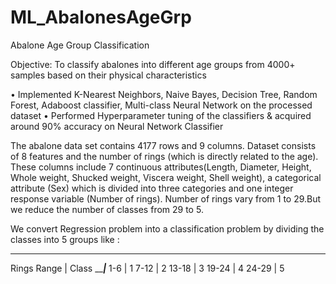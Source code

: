 # ML_AbalonesAgeGrp

Abalone Age Group Classification

Objective: To classify abalones into different age groups from 4000+ samples based on their physical characteristics

• Implemented K-Nearest Neighbors, Naive Bayes, Decision Tree, Random Forest, Adaboost classifier, Multi-class Neural Network on the processed dataset
• Performed Hyperparameter tuning of the classifiers & acquired around 90% accuracy on Neural Network Classifier

The abalone data set contains 4177 rows and 9 columns. Dataset consists of 8 features and the number of rings (which is directly related to the age). These columns include 7 continuous attributes(Length, Diameter, Height, Whole weight, Shucked weight, Viscera weight, Shell weight), a categorical attribute (Sex) which is divided into three categories and one integer response variable (Number of rings). Number of rings vary from 1 to 29.But we reduce the number of
classes from 29 to 5.

We convert Regression problem into a classification problem by dividing the classes into 5 groups like :
________________________
Rings Range  |  Class
_____________|___________
1-6          |  1
7-12         |  2
13-18        |  3
19-24        |  4
24-29        |  5
